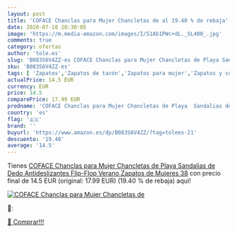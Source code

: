 ```yaml
---
layout: post
title: 'COFACE Chanclas para Mujer Chancletas de al 19.40 % de rebaja'
date: 2020-07-18 20:30:05
image: 'https://m.media-amazon.com/images/I/51Ab1PWc+dL._SL400_.jpg'
comments: true
category: ofertas
author: 'tole.es'
slug: 'B083S6V4ZZ-es COFACE Chanclas para Mujer Chancletas de Playa Sandalias...'
sku: 'B083S6V4ZZ-es'
tags: [ 'Zapatos','Zapatos de tacón','Zapatos para mujer','Zapatos y complementos','chanclas','zapatos', ]
actualPrice: 14.5 EUR
currency: EUR
price: 14.5
comparePrice: 17.99 EUR
prodname: 'COFACE Chanclas para Mujer Chancletas de Playa  Sandalias de Dedo  Antideslizantes Flip-Flop Verano Zapatos de Mujeres 38'
country: 'es'
flag: '🇪🇸'
brand: ''
buyurl: 'https://www.amazon.es/dp/B083S6V4ZZ/?tag=tolees-21'
descuento: '19.40'
average: '14.5'
---
```


Tienes [COFACE Chanclas para Mujer Chancletas de Playa  Sandalias de Dedo  Antideslizantes Flip-Flop Verano Zapatos de Mujeres 38](https://www.amazon.es/dp/B083S6V4ZZ/?tag=tolees-21) con precio final de  14.5 EUR (original: 17.99 EUR) (19.40 %  de rebaja) aqui!

[![COFACE Chanclas para Mujer Chancletas de](https://m.media-amazon.com/images/I/51Ab1PWc+dL._SL400_.jpg)](https://www.amazon.es/dp/B083S6V4ZZ/?tag=tolees-21)

🔎:


[🛒 Comprar!!!](https://www.amazon.es/dp/B083S6V4ZZ/?tag=tolees-21)
